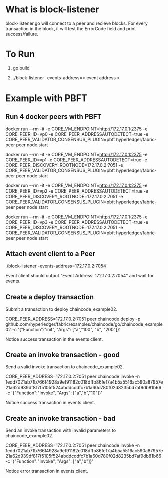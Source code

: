 # What is block-listener
block-listener.go will connect to a peer and recieve blocks. For every transaction in the block, it will test the ErrorCode field and print success/failure.

# To Run
1. go build

2. ./block-listener -events-address=< event address >

# Example with PBFT

## Run 4 docker peers with PBFT
docker run --rm -it -e CORE_VM_ENDPOINT=http://172.17.0.1:2375 -e CORE_PEER_ID=vp0 -e CORE_PEER_ADDRESSAUTODETECT=true -e CORE_PEER_VALIDATOR_CONSENSUS_PLUGIN=pbft hyperledger/fabric-peer peer node start

docker run --rm -it -e CORE_VM_ENDPOINT=http://172.17.0.1:2375 -e CORE_PEER_ID=vp1 -e CORE_PEER_ADDRESSAUTODETECT=true -e CORE_PEER_DISCOVERY_ROOTNODE=172.17.0.2:7051 -e CORE_PEER_VALIDATOR_CONSENSUS_PLUGIN=pbft hyperledger/fabric-peer peer node start

docker run --rm -it -e CORE_VM_ENDPOINT=http://172.17.0.1:2375 -e CORE_PEER_ID=vp2 -e CORE_PEER_ADDRESSAUTODETECT=true -e CORE_PEER_DISCOVERY_ROOTNODE=172.17.0.2:7051 -e CORE_PEER_VALIDATOR_CONSENSUS_PLUGIN=pbft hyperledger/fabric-peer peer node start

docker run --rm -it -e CORE_VM_ENDPOINT=http://172.17.0.1:2375 -e CORE_PEER_ID=vp3 -e CORE_PEER_ADDRESSAUTODETECT=true -e CORE_PEER_DISCOVERY_ROOTNODE=172.17.0.2:7051 -e CORE_PEER_VALIDATOR_CONSENSUS_PLUGIN=pbft hyperledger/fabric-peer peer node start

## Attach event client to a Peer
./block-listener -events-address=172.17.0.2:7054

Event client should output "Event Address: 172.17.0.2:7054" and wait for events.

## Create a deploy transaction
Submit a transaction to deploy chaincode_example02.

CORE_PEER_ADDRESS=172.17.0.2:7051 peer chaincode deploy -p github.com/hyperledger/fabric/examples/chaincode/go/chaincode_example02 -c '{"Function":"init", "Args": ["a","100", "b", "200"]}'

Notice success transaction in the events client.

## Create an invoke transaction - good
Send a valid invoke transaction to chaincode_example02.

CORE_PEER_ADDRESS=172.17.0.2:7051 peer chaincode invoke -n 1edd7021ab71b766f4928a9ef91182c018dffb86fef7a4b5a5516ac590a87957e21a62d939df817f5105f524abddcddfc7b1a60d780f02d8235bd7af9db81b66 -c '{"Function":"invoke", "Args": ["a","b","10"]}'

Notice success transaction in events client.

## Create an invoke transaction - bad
Send an invoke transaction with invalid parameters to chaincode_example02.

CORE_PEER_ADDRESS=172.17.0.2:7051 peer chaincode invoke -n 1edd7021ab71b766f4928a9ef91182c018dffb86fef7a4b5a5516ac590a87957e21a62d939df817f5105f524abddcddfc7b1a60d780f02d8235bd7af9db81b66 -c '{"Function":"invoke", "Args": ["a","b"]}'

Notice error transaction in events client.

